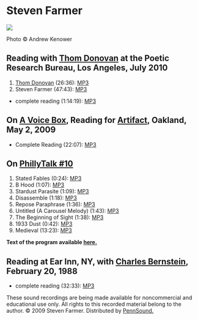 Steven Farmer
=============

![](http://media.sas.upenn.edu/pennsound/authors/Farmer/steve-farmer.jpg)

Photo © Andrew Kenower

Reading with [Thom Donovan](http://writing.upenn.edu/pennsound/x/Donovan.php) at the Poetic Research Bureau, Los Angeles, July 2010
-----------------------------------------------------------------------------------------------------------------------------------

1.  [Thom Donovan](http://writing.upenn.edu/pennsound/x/Donovan.php) (26:36): [MP3](http://media.sas.upenn.edu/pennsound/authors/Donovan/Donovan-Thom_Complete-Reading_Poetic-Research-Bureau_LA_07-2011.mp3)
2.  Steven Farmer (47:43): [MP3](http://media.sas.upenn.edu/pennsound/authors/Farmer/Farmer-Steven_Complete-Reading_Poetic-Research-Bureau_LA_07-2010.mp3)

-   complete reading (1:14:19): [MP3](http://media.sas.upenn.edu/pennsound/authors/Donovan/Donovan_Farmer_Complete-Reading_Poetic-Research-Bureau_LA_07-2010.mp3)

On [**A Voice Box**](http://writing.upenn.edu/pennsound/x/A-Voice-Box.php), Reading for [Artifact](http://andrewkenower.typepad.com/a_voice_box/2009/06/steve-farmer-artifact-5209.html), Oakland, May 2, 2009
--------------------------------------------------------------------------------------------------------------------------------------------------------------------------------------------------------------

-   Complete Reading (22:07): [MP3](http://media.sas.upenn.edu/pennsound/authors/Farmer/Farmer-Steve_Complete-Reading_A-Voice-Box_Artifact_05-02-09.mp3)

On [PhillyTalk \#10](http://www.writing.upenn.edu/pennsound/x/phillytalks/Philly-Talks-Episode10.html)
------------------------------------------------------------------------------------------------------

1.  Stated Fables (0:24): [MP3](http://media.sas.upenn.edu/pennsound/groups/phillytalks/10/Farmer-Steven_01_Sated-Fables_03-01-99_UPenn.mp3)
2.  B Hood (1:07): [MP3](http://media.sas.upenn.edu/pennsound/groups/phillytalks/10/Farmer-Steven_02_B-Hood_03-01-99_UPenn.mp3)
3.  Stardust Parasite (1:09): [MP3](http://media.sas.upenn.edu/pennsound/groups/phillytalks/10/Farmer-Steven_03_Stardust-Parasite_03-01-99_UPenn.mp3)
4.  Disassemble (1:18): [MP3](http://media.sas.upenn.edu/pennsound/groups/phillytalks/10/Farmer-Steven_04_Disassemble_03-01-99_UPenn.mp3)
5.  Repose Paraphrase (1:36): [MP3](http://media.sas.upenn.edu/pennsound/groups/phillytalks/10/Farmer-Steven_05_Repose-Paraphrase_03-01-99_UPenn.mp3)
6.  Untitled (A Carousel Melody) (1:43): [MP3](http://media.sas.upenn.edu/pennsound/groups/phillytalks/10/Farmer-Steven_06_Untitled-Carousel-Melody_03-01-99_UPenn.mp3)
7.  The Beginning of Sight (1:38): [MP3](http://media.sas.upenn.edu/pennsound/groups/phillytalks/10/Farmer-Steven_07_The-Beginning-of-Sight_03-01-99_UPenn.mp3)
8.  1933 Dust (0:42): [MP3](http://media.sas.upenn.edu/pennsound/groups/phillytalks/10/Farmer-Steven_08_1933-Dust_03-01-99_UPenn.mp3)
9.  Medieval (13:23): [MP3](http://media.sas.upenn.edu/pennsound/groups/phillytalks/10/Farmer-Steven_09_Medieval_03-01-99_UPenn.mp3)

**Text of the program available [here.](http://media.sas.upenn.edu/pennsound/groups/phillytalks/pdfs/pt10.pdf)**

Reading at Ear Inn, NY, with [Charles Bernstein](http://writing.upenn.edu/pennsound/x/Bernstein-readings.html#2-20-88), February 20, 1988
-----------------------------------------------------------------------------------------------------------------------------------------

-   complete reading (32:33): [MP3](http://media.sas.upenn.edu/pennsound/authors/Farmer/Farmer-Steve_2-20-88.mp3)

These sound recordings are being made available for noncommercial and educational
use only. All rights to this recorded material belong to the author. © 2009 Steven Farmer. Distributed
by [PennSound.](../index.html)
